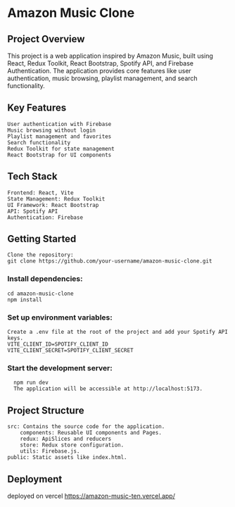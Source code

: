
# Amazon Music Clone

## Project Overview

This project is a web application inspired by Amazon Music, built using React, Redux Toolkit, React Bootstrap, Spotify API, and Firebase Authentication. The application provides core features like user authentication, music browsing, playlist management, and search functionality.

## Key Features

    User authentication with Firebase
    Music browsing without login
    Playlist management and favorites
    Search functionality
    Redux Toolkit for state management
    React Bootstrap for UI components

## Tech Stack

    Frontend: React, Vite
    State Management: Redux Toolkit
    UI Framework: React Bootstrap
    API: Spotify API
    Authentication: Firebase
    

## Getting Started

    Clone the repository:
    git clone https://github.com/your-username/amazon-music-clone.git


  ### Install dependencies:

    cd amazon-music-clone
    npm install

  ### Set up environment variables:
    Create a .env file at the root of the project and add your Spotify API keys.
    VITE_CLIENT_ID=SPOTIFY_CLIENT_ID
    VITE_CLIENT_SECRET=SPOTIFY_CLIENT_SECRET
  

  ### Start the development server:
      npm run dev
      The application will be accessible at http://localhost:5173.

## Project Structure

    src: Contains the source code for the application.
        components: Reusable UI components and Pages.
        redux: ApiSlices and reducers
        store: Redux store configuration.
        utils: Firebase.js.
    public: Static assets like index.html.

## Deployment
  deployed on vercel
  https://amazon-music-ten.vercel.app/
